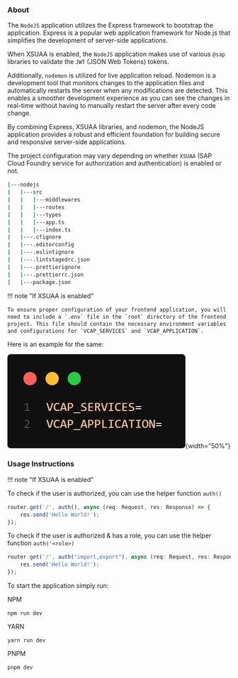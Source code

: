 ### About

The `NodeJS` application utilizes the Express framework to bootstrap the application. Express is a popular web application framework for Node.js that simplifies the development of server-side applications.

When XSUAA is enabled, the `NodeJS` application makes use of various `@sap` libraries to validate the `JWT` (JSON Web Tokens) tokens.

Additionally, `nodemon` is utilized for live application reload. Nodemon is a development tool that monitors changes to the application files and automatically restarts the server when any modifications are detected. This enables a smoother development experience as you can see the changes in real-time without having to manually restart the server after every code change.

By combining Express, XSUAA libraries, and nodemon, the NodeJS application provides a robust and efficient foundation for building secure and responsive server-side applications.


The project configuration may vary depending on whether `XSUAA` (SAP Cloud Foundry service for authorization and authentication) is enabled or not.

```bash
|---nodejs
|   |---src
|   |   |---middlewares
|   |   |---routes
|   |   |---types
|   |   |---app.ts
|   |   |---index.ts
|   |---.cfignore
|   |---.editorconfig
|   |---.eslintignore
|   |---.lintstagedrc.json
|   |---.prettierignore
|   |---.prettierrc.json
|   |---package.json
```

!!! note "If XSUAA is enabled"

    To ensure proper configuration of your frontend application, you will need to include a `.env` file in the `root` directory of the frontend project. This file should contain the necessary environment variables and configurations for `VCAP_SERVICES` and `VCAP_APPLICATION`.

Here is an example for the same:

![UI5](../../../assets/env.png){width="50%"}


### Usage Instructions

!!! note "If XSUAA is enabled"    

To check if the user is authorized, you can use the helper function `auth()`

```typescript
router.get('/', auth(), async (req: Request, res: Response) => {
    res.send('Hello World!');
});
```

To check if the user is authorized & has a role, you can use the helper function `auth('<role>)`

```typescript
router.get('/', auth("import,export"), async (req: Request, res: Response) => {
    res.send('Hello World!');
});
```


To start the application simply run:

NPM
```console
npm run dev
```

YARN
```console
yarn run dev
```

PNPM
```console
pnpm dev
```